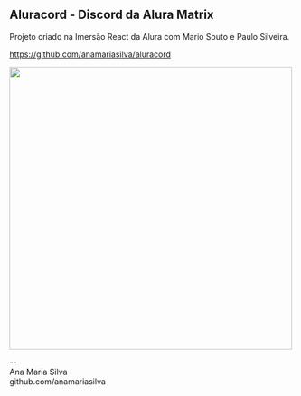 ## Aluracord - Discord da Alura Matrix
Projeto criado na Imersão React da Alura com Mario Souto e Paulo Silveira.

https://github.com/anamariasilva/aluracord

[<img width='500px' src='https://aluracord-3esyltw9n-anamariasilva.vercel.app'/>](aluracord-anamariasilva.vercel.app/)

--<br>
Ana Maria Silva<br>
github.com/anamariasilva
